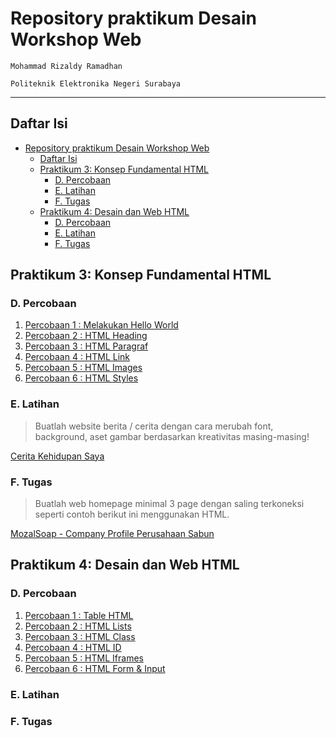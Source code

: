 # Repository praktikum Desain Workshop Web

`Mohammad Rizaldy Ramadhan`

`Politeknik Elektronika Negeri Surabaya`

---
## Daftar Isi
- [Repository praktikum Desain Workshop Web](#repository-praktikum-desain-workshop-web)
  - [Daftar Isi](#daftar-isi)
  - [Praktikum 3: Konsep Fundamental HTML](#praktikum-3-konsep-fundamental-html)
    - [D. Percobaan](#d-percobaan)
    - [E. Latihan](#e-latihan)
    - [F. Tugas](#f-tugas)
  - [Praktikum 4: Desain dan Web HTML](#praktikum-4-desain-dan-web-html)
    - [D. Percobaan](#d-percobaan-1)
    - [E. Latihan](#e-latihan-1)
    - [F. Tugas](#f-tugas-1)

## Praktikum 3: Konsep Fundamental HTML
### D. Percobaan
1. [Percobaan 1 : Melakukan Hello World](https://mozaldy.github.io/workshop_web/html/try1.html)
2. [Percobaan 2 : HTML Heading](https://mozaldy.github.io/workshop_web/html/try2.html)
3. [Percobaan 3 : HTML Paragraf](https://mozaldy.github.io/workshop_web/html/try3.html)
4. [Percobaan 4 : HTML Link](https://mozaldy.github.io/workshop_web/html/try4.html)
5. [Percobaan 5 : HTML Images](https://mozaldy.github.io/workshop_web/html/try5.html)
6. [Percobaan 6 : HTML Styles](https://mozaldy.github.io/workshop_web/html/try6.html)

### E. Latihan
> Buatlah website berita / cerita dengan cara merubah font, background, aset gambar berdasarkan kreativitas masing-masing!

[Cerita Kehidupan Saya](https://mozaldy.github.io/workshop_web/html/latihan.html)

### F. Tugas
> Buatlah web homepage minimal 3 page dengan saling terkoneksi seperti contoh berikut ini menggunakan HTML.

[MozalSoap - Company Profile Perusahaan Sabun](https://mozaldy.github.io/workshop_web/html/)

## Praktikum 4: Desain dan Web HTML
### D. Percobaan
1. [Percobaan 1 : Table HTML](https://mozaldy.github.io/workshop_web/html2/try1.html)
2. [Percobaan 2 : HTML Lists](https://mozaldy.github.io/workshop_web/html2/try2.html)
3. [Percobaan 3 : HTML Class](https://mozaldy.github.io/workshop_web/html2/try3.html)
4. [Percobaan 4 : HTML ID](https://mozaldy.github.io/workshop_web/html2/try4.html)
5. [Percobaan 5 : HTML Iframes](https://mozaldy.github.io/workshop_web/html2/try5.html)
6. [Percobaan 6 : HTML Form & Input](https://mozaldy.github.io/workshop_web/html2/try6.html)

### E. Latihan
### F. Tugas